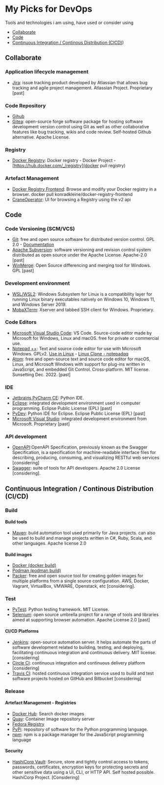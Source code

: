 # My Picks for DevOps

Tools and technologies i am using, have used or consider using

- [Collaborate](https://github.com/dheurtev/dheurtev/blob/main/devops.md#collaborate)
- [Code](https://github.com/dheurtev/dheurtev/blob/main/devops.md#code)
- [Continuous Integration / Continous Distribution (CICD)](https://github.com/dheurtev/dheurtev/blob/main/devops.md#continuous-integration--continous-distribution-cicd))

## Collaborate ##
### Application lifecycle management ###
- [Jira](https://www.atlassian.com/software/jira):  issue tracking product developed by Atlassian that allows bug tracking and agile project management. Atlassian Project. Proprietary [past]
### Code Repository ###
- [Gihub](https://github.com/)
- [Gitea](https://gitea.io/en-us/): open-source forge software package for hosting software development version control using Git as well as other collaborative features like bug tracking, wikis and code review. Self-hosted Github alternative. Apache License.
### Registry ###
- [Docker Registry](https://docs.docker.com/registry/): Docker registry - Docker Project - [https://hub.docker.com/_/registry](docker pull registry)
### Artefact Management ###
- [Docker Registry Frontend](https://hub.docker.com/r/konradkleine/docker-registry-frontend/): Browse and modify your Docker registry in a browser. docker pull konradkleine/docker-registry-frontend
- [CraneOperator](https://hub.docker.com/r/parabuzzle/craneoperator): UI for browsing a Registry using the v2 api

## Code ##
### Code Versioning (SCM/VCS) ###
- [Git](https://git-scm.com/): free and open source software for distributed version control. GPL 2.0 - [Documentation](https://git-scm.com/docs)
- [Apache Subversion](https://subversion.apache.org/): software versioning and revision control system distributed as open source under the Apache License. Apache-2.0 [past]
- [WinMerge](https://winmerge.org/source-code/?lang=en): Open Source differencing and merging tool for Windows. GPL [past]

### Development environment ###
- [WSL/WSL2](https://docs.microsoft.com/en-us/windows/wsl/compare-versions): Windows Subsystem for Linux is a compatibility layer for running Linux binary executables natively on Windows 10, Windows 11, and Windows Server 2019.
- [MobaXTerm](https://mobaxterm.mobatek.net/): Xserver and tabbed SSH client for Windows. Proprietary.
### Code Editors ###
- [Microsoft Visual Studio Code](https://code.visualstudio.com/): VS Code. Source-code editor made by Microsoft for Windows, Linux and macOS. free for private or commercial use.
- [Notepad ++](https://notepad-plus-plus.org/): Text and source code editor for use with Microsoft Windows. GPLv2. [Use in Linux](https://itsfoss.com/notepad-plus-plus-linux/) - [Linux Clone - notepadqq](https://notepadqq.com/s/)
- [Atom](https://atom.io/): free and open-source text and source code editor for macOS, Linux, and Microsoft Windows with support for plug-ins written in JavaScript, and embedded Git Control. Cross-platform. MIT license. Sunsetting Dec. 2022. [past]

### IDE ###
- [Jetbrains PyCharm CE](https://www.jetbrains.com/pycharm/): Python IDE.
- [Eclipse](https://www.eclipse.org/): integrated development environment used in computer programming. Eclipse Public License (EPL) [past]
- [PyDev](https://www.pydev.org/): Python IDE for Eclipse. Eclipse Public License (EPL) [past]
- [Microsoft Visual Studio](https://visualstudio.microsoft.com/fr/): integrated development environment from Microsoft. Proprietary [past]

### API development ###
- [OpenAPI](https://www.openapis.org/):OpenAPI Specification, previously known as the Swagger Specification, is a specification for machine-readable interface files for describing, producing, consuming, and visualizing RESTful web services [considering]
- [Swagger](https://swagger.io/): suite of tools for API developers. Apache 2.0 License [considering].
       
## Continuous Integration / Continous Distribution (CI/CD) ##
### Build ###
#### Build tools #####
- [Maven](https://maven.apache.org/): build automation tool used primarily for Java projects. can also be used to build and manage projects written in C#, Ruby, Scala, and other languages. Apache license 2.0

#### Build images ####
- [Docker (docker build)](https://docs.docker.com/engine/reference/commandline/build/)
- [Podman (podman build)](https://docs.podman.io/en/latest/markdown/podman-build.1.html)
- [Packer](https://www.packer.io/): free and open source tool for creating golden images for multiple platforms from a single source configuration. AWS, Docker, Vagrant, VirtualBox, VMWARE, Openstack, etc [considering].

### Test ###
- [PyTest](https://docs.pytest.org/en/7.1.x/): Python testing framework. MIT License.
- [Selenium](https://www.selenium.dev/): open source umbrella project for a range of tools and libraries aimed at supporting browser automation. Apache License 2.0 [past]
#### CI/CD Platforms ####
- [Jenkins](https://www.jenkins.io/): open-source automation server. It helps automate the parts of software development related to building, testing, and deploying, facilitating continuous integration and continuous delivery. MIT license. [considering]
- [Circle CI](https://circleci.com/): continuous integration and continuous delivery platform [considering]
- [Travis CI](https://www.travis-ci.com/): hosted continuous integration service used to build and test software projects hosted on GitHub and Bitbucket [considering]

### Release ###
#### Artefact Management - Registries ####
- [Docker Hub](https://hub.docker.com/search?q=): Search docker images
- [Quay](https://quay.io/): Container Image repository server
- [Fedora Registry](registry.fedoraproject.org/)
- [PyPi](https://pypi.org/): repository of software for the Python programming language.
- [npm](https://www.npmjs.com/): npm is a package manager for the JavaScript programming language

#### Security ####
- [HashiCorp Vault](https://www.vaultproject.io/): Secure, store and tightly control access to tokens, passwords, certificates, encryption keys for protecting secrets and other sensitive data using a UI, CLI, or HTTP API. Self hosted possible. HashiCorp Project. [Considering]
